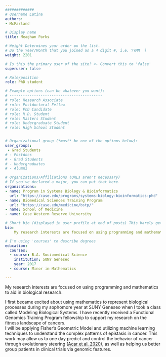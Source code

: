 ```yaml
---
#############
# Username Latina
authors:
- McFarland

# Display name
title: Meaghan Parks

# Weight Determines your order on the list. 
# Do the Year/Month that you joined as a 4 digit #, i.e. YYMM  )
weight: 2201

# Is this the primary user of the site? <- Convert this to 'false'
superuser: false

# Role/position
role: PhD student 

# Example options (can be whatever you want):
# ------------------------------------------
# role: Research Associate
# role: Postdoctoral Fellow
# role: PhD Candidate
# role: M.D. Student
# role: Masters Student
# role: Undergraduate Student
# role: High School Student


# Organizational group (*must* be one of the options below):
user_groups:
 - Grad Students
# - Postdocs
# - Grad Students
# - Undergraduates 
# - Alumni

# Organizations/Affiliations (URLs aren't necessary)
# If you've declared a major, you can put that here. 
organizations:
- name: Program in Systems Biology & Bioinformatics
  url: "https://case.edu/programs/systems-biology-bioinformatics-phd"
- name: Biomedical Sciences Training Program
  url: "https://case.edu/medicine/bstp/"
- name: School of Medicine
- name: Case Western Reserve University

# Short bio (displayed in user profile at end of posts) This barely gets used, so don't bother. 
bio: 
    My research interests are focused on using programming and mathematics to aid in biological research.

# I'm using 'courses' to describe degrees
education:
  courses:
  - course: B.A. Sociomedical Science
    institution: SUNY Geneseo
    year: 2017
  - course: Minor in Mathematics

---
```


My research interests are focused on using programming and mathematics to aid in biological research.

<!--more--> 

I first became excited about using mathematics to represent biological processes during my sophomore year at SUNY Geneseo when I took a class called Modeling Biological Systems. 
I have recently received a Functional Genomics Training Program fellowship to support my research on the fitness landscape of cancers.  
I will be applying Fisher’s Geometric Model and utilizing machine learning techniques to understand the complex patterns of epistasis in cancer. 
This work may allow us to one day predict and control the behavior of cancer through evolutionary steering 
([Acar et al. 2020](https://doi.org/10.1038/s41467-020-15596-z)),
as well as helping us better group patients in clinical trials via genomic features.
